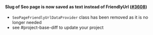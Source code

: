 #### Slug of Seo page is now saved as text instead of FriendlyUrl ([#3608](https://github.com/shopsys/shopsys/pull/3608))

- `SeoPageFriendlyUrlDataProvider` class has been removed as it is no longer needed
- see #project-base-diff to update your project
